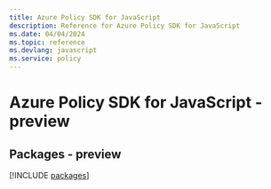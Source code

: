 ```yaml
---
title: Azure Policy SDK for JavaScript
description: Reference for Azure Policy SDK for JavaScript
ms.date: 04/04/2024
ms.topic: reference
ms.devlang: javascript
ms.service: policy
---
```

# Azure Policy SDK for JavaScript - preview
## Packages - preview
[!INCLUDE [packages](policy-index.md)]
